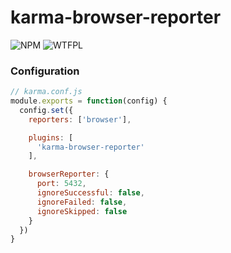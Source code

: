 # karma-browser-reporter

![NPM](https://img.shields.io/npm/v/karma-browser-reporter.svg)
![WTFPL](https://img.shields.io/npm/l/karma-browser-reporter.svg)



### Configuration

```javascript
// karma.conf.js
module.exports = function(config) {
  config.set({
    reporters: ['browser'],

    plugins: [
      'karma-browser-reporter'
    ],

    browserReporter: {
      port: 5432,
      ignoreSuccessful: false,
      ignoreFailed: false,
      ignoreSkipped: false
    }
  })
}
```
